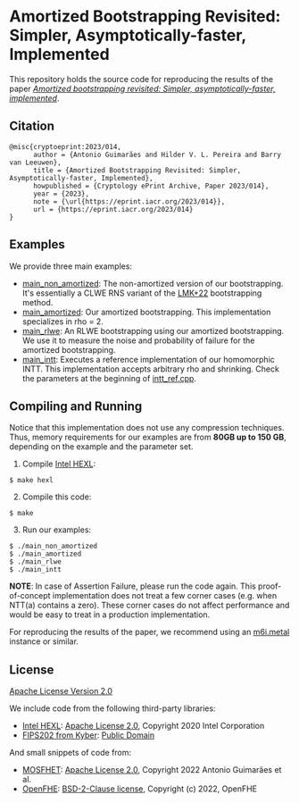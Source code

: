 # Amortized Bootstrapping Revisited: Simpler, Asymptotically-faster, Implemented

This repository holds the source code for reproducing the results of the paper *[Amortized bootstrapping revisited: Simpler, asymptotically-faster, implemented](https://eprint.iacr.org/2023/014)*.

## Citation

```
@misc{cryptoeprint:2023/014,
      author = {Antonio Guimarães and Hilder V. L. Pereira and Barry van Leeuwen},
      title = {Amortized Bootstrapping Revisited: Simpler, Asymptotically-faster, Implemented},
      howpublished = {Cryptology ePrint Archive, Paper 2023/014},
      year = {2023},
      note = {\url{https://eprint.iacr.org/2023/014}},
      url = {https://eprint.iacr.org/2023/014}
}
```

## Examples

We provide three main examples:

- [main_non_amortized](./main_non_amortized.cpp): The non-amortized version of our bootstrapping. It's essentially a CLWE RNS variant of the [LMK+22](https://eprint.iacr.org/2022/198.pdf) bootstrapping method.
- [main_amortized](./main_amortized.cpp): Our amortized bootstrapping. This implementation specializes in rho = 2.
- [main_rlwe](./main_rlwe.cpp): An RLWE bootstrapping using our amortized bootstrapping. We use it to measure the noise and probability of failure for the amortized bootstrapping. 
- [main_intt](./main_intt.cpp): Executes a reference implementation of our homomorphic INTT. This implementation accepts arbitrary rho and shrinking. Check the parameters at the beginning of [intt_ref.cpp](./src/intt_ref.cpp).

## Compiling and Running

Notice that this implementation does not use any compression techniques. Thus, memory requirements for our examples are from **80GB up to 150 GB**, depending on the example and the parameter set.

1. Compile [Intel HEXL](https://github.com/intel/hexl):
```console
$ make hexl
```
2. Compile this code:
```console
$ make
```
3. Run our examples:
```console
$ ./main_non_amortized
$ ./main_amortized
$ ./main_rlwe
$ ./main_intt
```
**NOTE**: In case of Assertion Failure, please run the code again. This proof-of-concept implementation does not treat a few corner cases (e.g. when NTT(a) contains a zero). These corner cases do not affect performance and would be easy to treat in a production implementation. 

For reproducing the results of the paper, we recommend using an [m6i.metal](https://instances.vantage.sh/aws/ec2/m6i.metal) instance or similar.

## License

[Apache License Version 2.0](./LICENSE)

We include code from the following third-party libraries:

- [Intel HEXL](https://github.com/intel/hexl): [Apache License 2.0](https://github.com/intel/hexl/blob/development/LICENSE), Copyright 2020 Intel Corporation
- [FIPS202 from Kyber](https://github.com/pq-crystals/kyber/blob/master/ref/fips202.c): [Public Domain](https://creativecommons.org/share-your-work/public-domain/cc0/)

And small snippets of code from:
- [MOSFHET](https://github.com/antoniocgj/MOSFHET): [Apache License 2.0](https://github.com/antoniocgj/MOSFHET/blob/main/LICENSE), Copyright 2022 Antonio Guimarães et al.
- [OpenFHE](https://github.com/openfheorg/openfhe-development): [BSD-2-Clause license](https://github.com/openfheorg/openfhe-development/blob/main/LICENSE), Copyright (c) 2022, OpenFHE
